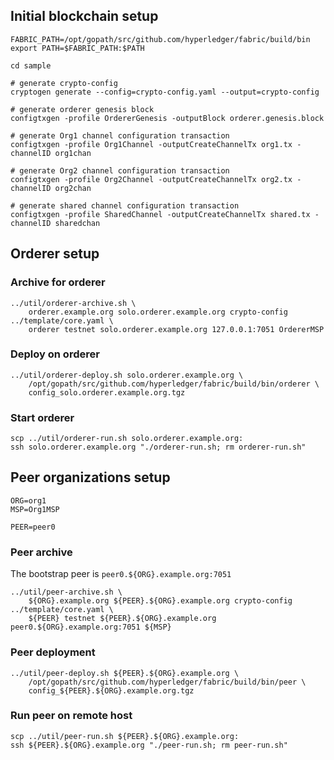 ## Initial blockchain setup

```
FABRIC_PATH=/opt/gopath/src/github.com/hyperledger/fabric/build/bin
export PATH=$FABRIC_PATH:$PATH

cd sample

# generate crypto-config
cryptogen generate --config=crypto-config.yaml --output=crypto-config

# generate orderer genesis block
configtxgen -profile OrdererGenesis -outputBlock orderer.genesis.block

# generate Org1 channel configuration transaction
configtxgen -profile Org1Channel -outputCreateChannelTx org1.tx -channelID org1chan

# generate Org2 channel configuration transaction
configtxgen -profile Org2Channel -outputCreateChannelTx org2.tx -channelID org2chan

# generate shared channel configuration transaction
configtxgen -profile SharedChannel -outputCreateChannelTx shared.tx -channelID sharedchan
```

## Orderer setup

### Archive for orderer

```
../util/orderer-archive.sh \
	orderer.example.org solo.orderer.example.org crypto-config ../template/core.yaml \
	orderer testnet solo.orderer.example.org 127.0.0.1:7051 OrdererMSP
```

### Deploy on orderer
```
../util/orderer-deploy.sh solo.orderer.example.org \
	/opt/gopath/src/github.com/hyperledger/fabric/build/bin/orderer \
	config_solo.orderer.example.org.tgz
```

### Start orderer
```
scp ../util/orderer-run.sh solo.orderer.example.org:
ssh solo.orderer.example.org "./orderer-run.sh; rm orderer-run.sh"
```


## Peer organizations setup

```
ORG=org1
MSP=Org1MSP
```

```
PEER=peer0
```

### Peer archive

The bootstrap peer is ```peer0.${ORG}.example.org:7051```

```
../util/peer-archive.sh \
	${ORG}.example.org ${PEER}.${ORG}.example.org crypto-config ../template/core.yaml \
	${PEER} testnet ${PEER}.${ORG}.example.org peer0.${ORG}.example.org:7051 ${MSP}
```

### Peer deployment

```
../util/peer-deploy.sh ${PEER}.${ORG}.example.org \
	/opt/gopath/src/github.com/hyperledger/fabric/build/bin/peer \
	config_${PEER}.${ORG}.example.org.tgz
```

### Run peer on remote host

```
scp ../util/peer-run.sh ${PEER}.${ORG}.example.org:
ssh ${PEER}.${ORG}.example.org "./peer-run.sh; rm peer-run.sh"
```

